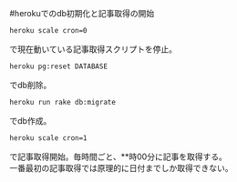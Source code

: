 #herokuでのdb初期化と記事取得の開始
```bash
heroku scale cron=0
```
で現在動いている記事取得スクリプトを停止。
```bash
heroku pg:reset DATABASE
```
でdb削除。
```bash
heroku run rake db:migrate
```
でdb作成。
```bash
heroku scale cron=1
```
で記事取得開始。毎時間ごと、**時00分に記事を取得する。  
一番最初の記事取得では原理的に日付までしか取得できない。